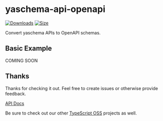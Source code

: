 # yaschema-api-openapi

[![Downloads][downloads-badge]][downloads]
[![Size][size-badge]][size]

Convert yaschema APIs to OpenAPI schemas.

## Basic Example

COMING SOON

## Thanks

Thanks for checking it out.  Feel free to create issues or otherwise provide feedback.

[API Docs](https://typescript-oss.github.io/yaschema-api-openapi/)

Be sure to check out our other [TypeScript OSS](https://github.com/TypeScript-OSS) projects as well.

<!-- Definitions -->

[downloads-badge]: https://img.shields.io/npm/dm/yaschema-api-openapi.svg

[downloads]: https://www.npmjs.com/package/yaschema-api-openapi

[size-badge]: https://img.shields.io/bundlephobia/minzip/yaschema-api-openapi.svg

[size]: https://bundlephobia.com/result?p=yaschema-api-openapi
